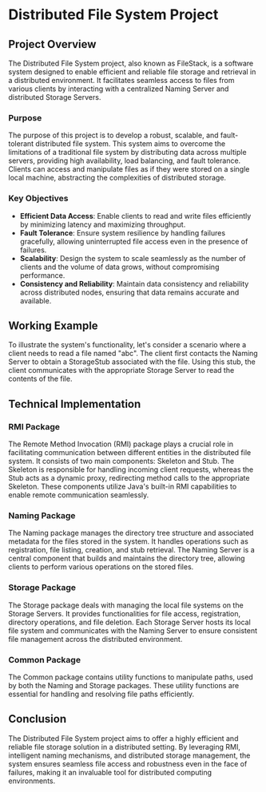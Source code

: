 # Distributed File System Project

## Project Overview
The Distributed File System project, also known as FileStack, is a software system designed to enable efficient and reliable file storage and retrieval in a distributed environment. It facilitates seamless access to files from various clients by interacting with a centralized Naming Server and distributed Storage Servers.

### Purpose
The purpose of this project is to develop a robust, scalable, and fault-tolerant distributed file system. This system aims to overcome the limitations of a traditional file system by distributing data across multiple servers, providing high availability, load balancing, and fault tolerance. Clients can access and manipulate files as if they were stored on a single local machine, abstracting the complexities of distributed storage.

### Key Objectives
- **Efficient Data Access**: Enable clients to read and write files efficiently by minimizing latency and maximizing throughput.
- **Fault Tolerance**: Ensure system resilience by handling failures gracefully, allowing uninterrupted file access even in the presence of failures.
- **Scalability**: Design the system to scale seamlessly as the number of clients and the volume of data grows, without compromising performance.
- **Consistency and Reliability**: Maintain data consistency and reliability across distributed nodes, ensuring that data remains accurate and available.

## Working Example
To illustrate the system's functionality, let's consider a scenario where a client needs to read a file named "abc". The client first contacts the Naming Server to obtain a StorageStub associated with the file. Using this stub, the client communicates with the appropriate Storage Server to read the contents of the file.

## Technical Implementation

### RMI Package
The Remote Method Invocation (RMI) package plays a crucial role in facilitating communication between different entities in the distributed file system. It consists of two main components: Skeleton and Stub. The Skeleton is responsible for handling incoming client requests, whereas the Stub acts as a dynamic proxy, redirecting method calls to the appropriate Skeleton. These components utilize Java's built-in RMI capabilities to enable remote communication seamlessly.

### Naming Package
The Naming package manages the directory tree structure and associated metadata for the files stored in the system. It handles operations such as registration, file listing, creation, and stub retrieval. The Naming Server is a central component that builds and maintains the directory tree, allowing clients to perform various operations on the stored files.

### Storage Package
The Storage package deals with managing the local file systems on the Storage Servers. It provides functionalities for file access, registration, directory operations, and file deletion. Each Storage Server hosts its local file system and communicates with the Naming Server to ensure consistent file management across the distributed environment.

### Common Package
The Common package contains utility functions to manipulate paths, used by both the Naming and Storage packages. These utility functions are essential for handling and resolving file paths efficiently.

## Conclusion
The Distributed File System project aims to offer a highly efficient and reliable file storage solution in a distributed setting. By leveraging RMI, intelligent naming mechanisms, and distributed storage management, the system ensures seamless file access and robustness even in the face of failures, making it an invaluable tool for distributed computing environments.

